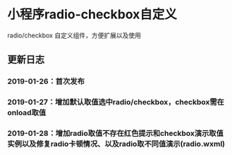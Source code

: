 # 小程序radio-checkbox自定义
radio/checkbox 自定义组件，方便扩展以及使用  
## 更新日志
### 2019-01-26：首次发布
### 2019-01-27：增加默认取值选中radio/checkbox，checkbox需在onload取值
### 2019-01-28：增加radio取值不存在红色提示和checkbox演示取值实例以及修复radio卡顿情况、以及radio取不同值演示(radio.wxml)

